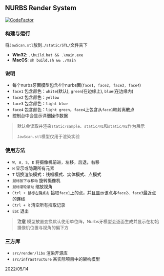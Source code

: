 ## NURBS Render System

[![CodeFactor](https://www.codefactor.io/repository/github/hx-w/nurbs/badge/master?s=9cf2a9b2a039e7494297917727036504ef3f21d4)](https://www.codefactor.io/repository/github/hx-w/nurbs/overview/master)

### 构建与运行

将`JawScan.stl`放到`./static/STL/`文件夹下

- **Win32**: `.\build.bat && .\main.exe`
- **MacOS**: `sh build.sh && ./main`

### 说明

- 每个nurbs牙面模型包含4个nurbs面(`face1, face2, face3, face4`)
- `face1` 包含颜色：`white`(默认), `green`(在边缘上), `blue`(在边缘内)
- `face2` 包含颜色：`yellow`
- `face3` 包含颜色：`light blue`
- `face4` 包含颜色：`light green`，`face4`上包含从`face1`映射离散点
- 控制台中会显示详细操作数据

> 默认会读取并渲染`static/sample`、`static/N1`和`static/N2`作为展示
>
> `JawScan.stl`模型仅用于渲染实验

### 使用方法

- `W, A, S, D` 将摄像机前进，左移，后退，右移
- `H` 显示或隐藏所有元素
- `T` 切换渲染模式：线框模式、实体模式、点模式
- `鼠标按下与移动` 旋转摄像机
- `鼠标滚轮滚动` 缩放视角
- `Ctrl + 鼠标左键点击` 拾取`face1`上的点，并且显示该点与`face2`、`face3`最近点的连线
- `Ctrl + R` 清空所有拾取记录
- `ESC` 退出

> **注意**
> 模型放置变换默认使用单位阵，Nurbs牙模型会逐面生成并显示在初始摄像机位置与视角的偏下方

### 三方库

- `src/render/libs` 渲染开源库
- `src/infrastructure` 某实际项目中的架构模型

2022/05/14